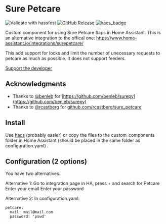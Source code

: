 # Sure Petcare
![Validate with hassfest](https://github.com/Danielhiversen/home_assistant_adax/workflows/Validate%20with%20hassfest/badge.svg)
[![GitHub Release][releases-shield]][releases]
[![hacs_badge](https://img.shields.io/badge/HACS-Custom-orange.svg)](https://github.com/custom-components/hacs)

Custom component for using Sure Petcare flaps in Home Assistant. This is an alternative integration to the offical one: https://www.home-assistant.io/integrations/surepetcare/

This add support for locks and limit the number of unecessary requests to petcare as much as possible. It does not support feeders.

[Support the developer](http://paypal.me/dahoiv)

## Acknowledgments

* Thanks to [@benleb](https://github.com/benleb) for [https://github.com/benleb/surepy](https://github.com/benleb/surepy)
* Thanks to [@rcastberg](https://github.com/rcastberg) for [github.com/rcastberg/sure_petcare](https://github.com/rcastberg/sure_petcare)


## Install
Use [hacs](https://hacs.xyz/) (probably easier) or copy the files to the custom_components folder in Home Assistant (should be placed in the same folder as configuration.yaml) .

## Configuration (2 options)

You have two alternatives. 

Alternative 1:
Go to integration page in HA, press + and search for Petcare
Enter your email
Enter your password

Alternative 2:
In configuration.yaml:

```
petcare:
  mail: mail@mail.com
  password: 'pswd'

```



[releases]: https://github.com/Danielhiversen/home_assistant_petcare/releases
[releases-shield]: https://img.shields.io/github/release/Danielhiversen/home_assistant_petcare.svg?style=popout
[downloads-total-shield]: https://img.shields.io/github/downloads/Danielhiversen/home_assistant_petcare/total
[hacs-shield]: https://img.shields.io/badge/HACS-Default-orange.svg
[hacs]: https://hacs.xyz/docs/default_repositories
